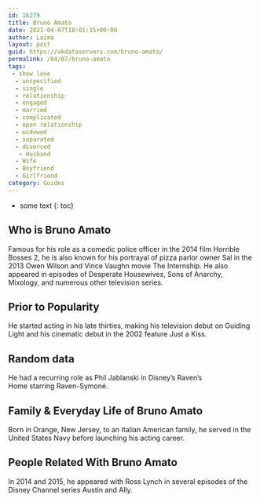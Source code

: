 ```yaml
---
id: 16279
title: Bruno Amato
date: 2021-04-07T18:01:15+00:00
author: Laima
layout: post
guid: https://ukdataservers.com/bruno-amato/
permalink: /04/07/bruno-amato
tags:
 - show love
  - unspecified
  - single
  - relationship
  - engaged
  - married
  - complicated
  - open relationship
  - widowed
  - separated
  - divorced
   - Husband
  - Wife
  - Boyfriend
  - Girlfriend
category: Guides
---
```


* some text
{: toc}


## Who is Bruno Amato
                  
                  
                  
Famous for his role as a comedic police officer in the 2014 film Horrible Bosses 2, he is also known for his portrayal of pizza parlor owner Sal in the 2013 Owen Wilson and Vince Vaughn movie The Internship. He also appeared in episodes of Desperate Housewives, Sons of Anarchy, Mixology, and numerous other television series. 
                  
              
            
              
            
                
                
                
## Prior to Popularity
                  
                  
                  
He started acting in his late thirties, making his television debut on Guiding Light and his cinematic debut in the 2002 feature Just a Kiss. 
                  
              
            
              
            
                
                
                
## Random data
                  
                  
                  
He had a recurring role as Phil Jablanski in Disney&#8217;s Raven&#8217;s Home starring Raven-Symoné. 
                  
              
            
              
            
                
                
                
## Family & Everyday Life of Bruno Amato
                  
                  
                  
Born in Orange, New Jersey, to an Italian American family, he served in the United States Navy before launching his acting career. 
                  
              
            
              
            
                
                
                
## People Related With Bruno Amato
                  
                  
                  
In 2014 and 2015, he appeared with Ross Lynch in several episodes of the Disney Channel series Austin and Ally. 
                  
              
            
              
            
                
              
            
              
              
            
            
              
            
          
          
          